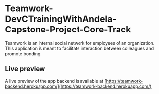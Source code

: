 # Teamwork-DevCTrainingWithAndela-Capstone-Project-Core-Track

Teamwork is an internal social network for employees of an organization. This application is meant to facilitate interaction between  colleagues and promote bonding

## Live preview

A live preview of the app backend is available at [https://teamwork-backend.herokuapp.com/](https://teamwork-backend.herokuapp.com/)
